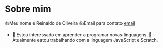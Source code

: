 # Sobre mim
👍Meu nome é Reinaldo de Oliveira
 👍Email para contato [email](oliveira.reinaldo@escola.pr.gov.br)
- 👀 Estou interessado em aprender a programar novas linguagens.
 🌱Atualmente estou  trabalhando com a linguagem JavaScript e Scratch.

<!---
ReinaldoOliveiraaa/ReinaldoOliveiraaa is a ✨ special ✨ repository because its `README.md` (this file) appears on your GitHub profile.
You can click the Preview link to take a look at your changes.
--->
